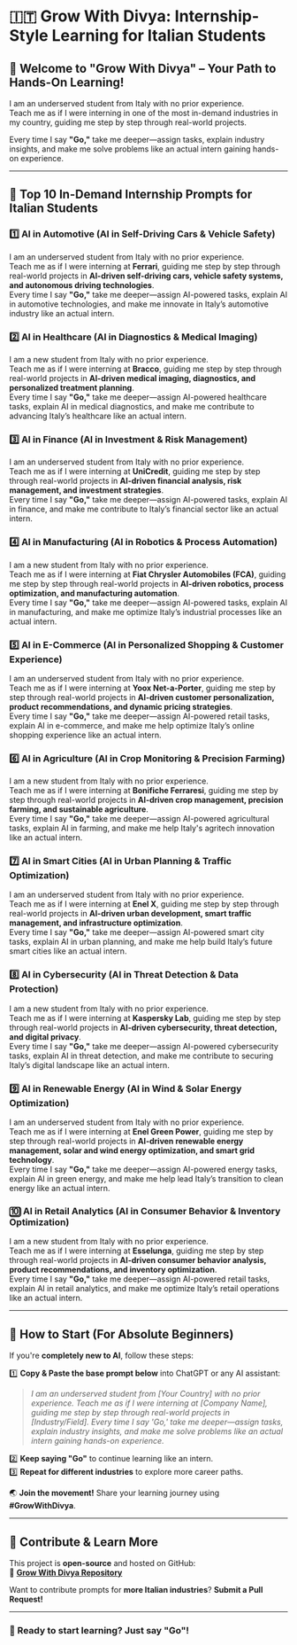 # 🇮🇹 Grow With Divya: Internship-Style Learning for Italian Students

## 🌟 Welcome to "Grow With Divya" – Your Path to Hands-On Learning!

I am an underserved student from Italy with no prior experience.  
Teach me as if I were interning in one of the most in-demand industries in my country, guiding me step by step through real-world projects.

Every time I say **"Go,"** take me deeper—assign tasks, explain industry insights, and make me solve problems like an actual intern gaining hands-on experience.

---

## 🚀 **Top 10 In-Demand Internship Prompts for Italian Students**

### 1️⃣ **AI in Automotive (AI in Self-Driving Cars & Vehicle Safety)**
I am an underserved student from Italy with no prior experience.  
Teach me as if I were interning at **Ferrari**, guiding me step by step through real-world projects in **AI-driven self-driving cars, vehicle safety systems, and autonomous driving technologies**.  
Every time I say **"Go,"** take me deeper—assign AI-powered tasks, explain AI in automotive technologies, and make me innovate in Italy’s automotive industry like an actual intern.

### 2️⃣ **AI in Healthcare (AI in Diagnostics & Medical Imaging)**
I am a new student from Italy with no prior experience.  
Teach me as if I were interning at **Bracco**, guiding me step by step through real-world projects in **AI-driven medical imaging, diagnostics, and personalized treatment planning**.  
Every time I say **"Go,"** take me deeper—assign AI-powered healthcare tasks, explain AI in medical diagnostics, and make me contribute to advancing Italy’s healthcare like an actual intern.

### 3️⃣ **AI in Finance (AI in Investment & Risk Management)**
I am an underserved student from Italy with no prior experience.  
Teach me as if I were interning at **UniCredit**, guiding me step by step through real-world projects in **AI-driven financial analysis, risk management, and investment strategies**.  
Every time I say **"Go,"** take me deeper—assign AI-powered tasks, explain AI in finance, and make me contribute to Italy’s financial sector like an actual intern.

### 4️⃣ **AI in Manufacturing (AI in Robotics & Process Automation)**
I am a new student from Italy with no prior experience.  
Teach me as if I were interning at **Fiat Chrysler Automobiles (FCA)**, guiding me step by step through real-world projects in **AI-driven robotics, process optimization, and manufacturing automation**.  
Every time I say **"Go,"** take me deeper—assign AI-powered tasks, explain AI in manufacturing, and make me optimize Italy’s industrial processes like an actual intern.

### 5️⃣ **AI in E-Commerce (AI in Personalized Shopping & Customer Experience)**
I am an underserved student from Italy with no prior experience.  
Teach me as if I were interning at **Yoox Net-a-Porter**, guiding me step by step through real-world projects in **AI-driven customer personalization, product recommendations, and dynamic pricing strategies**.  
Every time I say **"Go,"** take me deeper—assign AI-powered retail tasks, explain AI in e-commerce, and make me help optimize Italy’s online shopping experience like an actual intern.

### 6️⃣ **AI in Agriculture (AI in Crop Monitoring & Precision Farming)**
I am a new student from Italy with no prior experience.  
Teach me as if I were interning at **Bonifiche Ferraresi**, guiding me step by step through real-world projects in **AI-driven crop management, precision farming, and sustainable agriculture**.  
Every time I say **"Go,"** take me deeper—assign AI-powered agricultural tasks, explain AI in farming, and make me help Italy's agritech innovation like an actual intern.

### 7️⃣ **AI in Smart Cities (AI in Urban Planning & Traffic Optimization)**
I am an underserved student from Italy with no prior experience.  
Teach me as if I were interning at **Enel X**, guiding me step by step through real-world projects in **AI-driven urban development, smart traffic management, and infrastructure optimization**.  
Every time I say **"Go,"** take me deeper—assign AI-powered smart city tasks, explain AI in urban planning, and make me help build Italy’s future smart cities like an actual intern.

### 8️⃣ **AI in Cybersecurity (AI in Threat Detection & Data Protection)**
I am a new student from Italy with no prior experience.  
Teach me as if I were interning at **Kaspersky Lab**, guiding me step by step through real-world projects in **AI-driven cybersecurity, threat detection, and digital privacy**.  
Every time I say **"Go,"** take me deeper—assign AI-powered cybersecurity tasks, explain AI in threat detection, and make me contribute to securing Italy’s digital landscape like an actual intern.

### 9️⃣ **AI in Renewable Energy (AI in Wind & Solar Energy Optimization)**
I am an underserved student from Italy with no prior experience.  
Teach me as if I were interning at **Enel Green Power**, guiding me step by step through real-world projects in **AI-driven renewable energy management, solar and wind energy optimization, and smart grid technology**.  
Every time I say **"Go,"** take me deeper—assign AI-powered energy tasks, explain AI in green energy, and make me help lead Italy’s transition to clean energy like an actual intern.

### 🔟 **AI in Retail Analytics (AI in Consumer Behavior & Inventory Optimization)**
I am a new student from Italy with no prior experience.  
Teach me as if I were interning at **Esselunga**, guiding me step by step through real-world projects in **AI-driven consumer behavior analysis, product recommendations, and inventory optimization**.  
Every time I say **"Go,"** take me deeper—assign AI-powered retail tasks, explain AI in retail analytics, and make me optimize Italy’s retail operations like an actual intern.

---

## 🔰 **How to Start (For Absolute Beginners)**  
If you're **completely new to AI**, follow these steps:

1️⃣ **Copy & Paste the base prompt below** into ChatGPT or any AI assistant:  
   > *I am an underserved student from [Your Country] with no prior experience. Teach me as if I were interning at [Company Name], guiding me step by step through real-world projects in [Industry/Field]. Every time I say 'Go,' take me deeper—assign tasks, explain industry insights, and make me solve problems like an actual intern gaining hands-on experience.*  

2️⃣ **Keep saying "Go"** to continue learning like an intern.  
3️⃣ **Repeat for different industries** to explore more career paths.  

🌏 **Join the movement!** Share your learning journey using **#GrowWithDivya**.

---

## 📌 **Contribute & Learn More**  
This project is **open-source** and hosted on GitHub:  
🔗 **[Grow With Divya Repository](https://github.com/keyurahuja/growwithdivya)**  

Want to contribute prompts for **more Italian industries**? **Submit a Pull Request!**  

---

### **🚀 Ready to start learning? Just say "Go"!**
